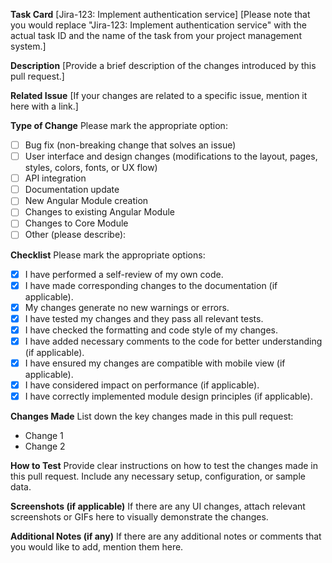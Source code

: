 **Task Card**
[Jira-123: Implement authentication service]
[Please note that you would replace "Jira-123: Implement authentication service" with the actual task ID and the name of the task from your project management system.]

**Description**
[Provide a brief description of the changes introduced by this pull request.]

**Related Issue**
[If your changes are related to a specific issue, mention it here with a link.]

**Type of Change**
Please mark the appropriate option:

- [ ] Bug fix (non-breaking change that solves an issue)
- [ ] User interface and design changes (modifications to the layout, pages, styles, colors, fonts, or UX flow)
- [ ] API integration
- [ ] Documentation update
- [ ] New Angular Module creation
- [ ] Changes to existing Angular Module
- [ ] Changes to Core Module
- [ ] Other (please describe):

**Checklist**
Please mark the appropriate options:

- [x] I have performed a self-review of my own code.
- [x] I have made corresponding changes to the documentation (if applicable).
- [x] My changes generate no new warnings or errors.
- [x] I have tested my changes and they pass all relevant tests.
- [x] I have checked the formatting and code style of my changes.
- [x] I have added necessary comments to the code for better understanding (if applicable).
- [x] I have ensured my changes are compatible with mobile view (if applicable).
- [x] I have considered impact on performance (if applicable).
- [x] I have correctly implemented module design principles (if applicable).

**Changes Made**
List down the key changes made in this pull request:

- Change 1
- Change 2

**How to Test**
Provide clear instructions on how to test the changes made in this pull request. Include any necessary setup, configuration, or sample data.

**Screenshots (if applicable)**
If there are any UI changes, attach relevant screenshots or GIFs here to visually demonstrate the changes.

**Additional Notes (if any)**
If there are any additional notes or comments that you would like to add, mention them here.
